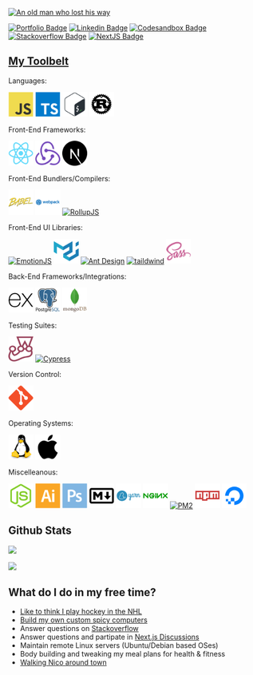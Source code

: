 <a href="https://mattcarlotta.dev/background" alt="Navigate to my personal website"><img src="https://i.imgur.com/5cR46We.png" alt="An old man who lost his way" /></a>

[![Portfolio Badge](https://img.shields.io/badge/My%20Website-0088FF?&style=for-the-badge&logo=vercel&logoColor=white)](https://mattcarlotta.dev)
[![Linkedin Badge](https://img.shields.io/badge/LinkedIn-0077B5?style=for-the-badge&logo=linkedin&logoColor=white)](https://www.linkedin.com/in/mattcarlotta)
[![Codesandbox Badge](https://img.shields.io/badge/Codesandbox-343434?color=green&style=for-the-badge&logo=codesandbox&logoColor=white)](https://codesandbox.io/u/mattcarlotta/sandboxes)
[![Stackoverflow Badge](https://img.shields.io/badge/Stackoverflow-F58025?style=for-the-badge&logo=stackoverflow&logoColor=white)](https://stackoverflow.com/users/7376526/matt-carlotta?tab=profile)
[![NextJS Badge](https://img.shields.io/badge/Next%2Ejs%20Contributor-8A2BE2?style=for-the-badge&logo=next.js&logoColor=white)](https://github.com/vercel/next.js)

## [My Toolbelt](https://mattcarlotta.dev/background#tech-specs)

Languages:

<a href="https://www.javascript.com/" alt="Navigate to Javascript home page"><img src="https://github.com/devicons/devicon/blob/master/icons/javascript/javascript-original.svg" alt="JavaScript" width="50" height="50"/></a> <a href="https://www.typescriptlang.org/" alt="Navigate to Typescript home page"><img src="https://github.com/devicons/devicon/blob/master/icons/typescript/typescript-original.svg" alt="TypeScript" width="50" height="50"/></a> <a href="https://en.wikipedia.org/wiki/Shell_script/" alt="Navigate to Shell script wiki page"><img src="https://github.com/devicons/devicon/blob/master/icons/bash/bash-original.svg" alt="Bash(shell)" width="50" height="50"/></a> <a href="https://www.rust-lang.org/" alt="Navigate to Rust home page"><img src="https://github.com/devicons/devicon/blob/master/icons/rust/rust-plain.svg" alt="Rust" width="50" height="50"/></a>


Front-End Frameworks:

<a href="https://reactjs.org/" alt="Navigate to ReactJS home page"><img src="https://github.com/devicons/devicon/blob/master/icons/react/react-original.svg" alt="ReactJS" width="50" height="50"/></a> <a href="https://redux.js.org/" alt="Navigate to ReduxJS home page"><img src="https://github.com/devicons/devicon/blob/master/icons/redux/redux-original.svg" alt="ReduxJS" width="50" height="50"/></a> <a href="https://nextjs.org/" alt="Navigate to NextJS home page"><img src="https://github.com/devicons/devicon/blob/master/icons/nextjs/nextjs-original.svg" alt="NextJS" width="50" height="50"/></a>


Front-End Bundlers/Compilers:

<a href="https://babeljs.io" alt="Navigate to Babel home page"><img src="https://github.com/devicons/devicon/blob/master/icons/babel/babel-original.svg" alt="Babel" width="50" height="50"/></a> <a href="https://webpack.js.org" alt="Navigate to Webpack home page"><img src="https://github.com/devicons/devicon/blob/master/icons/webpack/webpack-plain-wordmark.svg" alt="Webpack" width="50" height="50"/></a> <a href="https://www.rollupjs.org" alt="Navigate to RollupJS home page"><img src="https://i.imgur.com/CTTfVpZ.png" alt="RollupJS" width="50" height="50"/></a>

Front-End UI Libraries:

<a href="https://emotion.sh/docs/introduction" alt="Navigate to EmotionJS home page"><img src="https://i.imgur.com/Mzg17YY.png" alt="EmotionJS" width="50" height="50"/></a> <a href="https://mui.com" alt="Navigate to Material UI home page"><img src="https://github.com/devicons/devicon/blob/master/icons/materialui/materialui-original.svg" alt="Material UI" width="50" height="50"/></a> <a href="https://ant.design" alt="Navigate to Ant Design home page"><img src="https://i.imgur.com/8eR7ax0.png" alt="Ant Design" width="50" height="50"/></a> <a href="https://tailwindcss.com/" alt="Navigate to Tailwind home page"><img src="https://i.imgur.com/OE8TqC4.png" alt="taildwind" width="50" height="50" /></a> <a href="https://sass-lang.com" alt="Navigate to Sass home page"><img src="https://github.com/devicons/devicon/blob/master/icons/sass/sass-original.svg" alt="Sass" width="50" height="50"/></a>

Back-End Frameworks/Integrations:

<a href="https://expressjs.com/" alt="Navigate to ExpressJS home page"><img src="https://github.com/devicons/devicon/blob/master/icons/express/express-original.svg" alt="ExpressJS" width="50" height="50"/><a/> <a href="https://www.postgresql.org/" alt="Navigate to PostgreSQL home page"><img src="https://github.com/devicons/devicon/blob/master/icons/postgresql/postgresql-original-wordmark.svg" alt="PostgreSQL" width="50" height="50"/></a> <a href="https://www.mongodb.com/" alt="Navigate to MongoDB home page"><img src="https://github.com/devicons/devicon/blob/master/icons/mongodb/mongodb-original-wordmark.svg" alt="MongoDB" width="50" height="50"/></a>


Testing Suites:

<a href="https://jestjs.io" alt="Navigate to Jest home page"><img src="https://github.com/devicons/devicon/blob/master/icons/jest/jest-plain.svg" alt="Jest" width="50" height="50"/></a> <a href="https://www.cypress.io" alt="Navigate to Cypress home page"><img src="https://i.imgur.com/F2qBilH.png" alt="Cypress" width="50" height="50"/></a>

Version Control:

<img src="https://github.com/devicons/devicon/blob/master/icons/git/git-original.svg" alt="Git" width="50" height="50"/>

Operating Systems:

<img src="https://github.com/devicons/devicon/blob/master/icons/linux/linux-original.svg" alt="Linux" width="50" height="50"/> <img src="https://github.com/devicons/devicon/blob/master/icons/apple/apple-original.svg" alt="Mac OS" width="50" height="50"/>

Miscelleanous:

<a href="https://nodejs.org/en/" alt="Navigate to NodeJS home page"><img src="https://github.com/devicons/devicon/blob/master/icons/nodejs/nodejs-original.svg" alt="NodeJS" width="50" height="50"/></a> <img src="https://github.com/devicons/devicon/blob/master/icons/illustrator/illustrator-plain.svg" alt="Adobe Illustrator" width="50" height="50"/> <img src="https://github.com/devicons/devicon/blob/master/icons/photoshop/photoshop-plain.svg" alt="Adobe Photoshop" width="50" height="50"/> <img src="https://github.com/devicons/devicon/blob/master/icons/markdown/markdown-original.svg" alt="Markdown" width="50" height="50"/> <img src="https://github.com/devicons/devicon/blob/master/icons/yarn/yarn-original-wordmark.svg" alt="Yarn" width="50" height="50"/> <img src="https://github.com/devicons/devicon/blob/master/icons/nginx/nginx-original.svg" alt="Nginx" width="50" height="50"/> <a href="https://pm2.keymetrics.io" alt="Navigate to PM2 home page"><img src="https://i.imgur.com/diYMewN.png" alt="PM2" width="50" height="50"/></a> <img src="https://github.com/devicons/devicon/blob/master/icons/npm/npm-original-wordmark.svg" alt="NPM" width="50" height="50"/> <img src="https://github.com/devicons/devicon/blob/master/icons/digitalocean/digitalocean-original.svg" alt="Digital Ocean" width="50" height="50"/>

## Github Stats

![](https://github-readme-stats.vercel.app/api/top-langs/?username=mattcarlotta&hide=python&title_color=ffffff&text_color=c9cacc&line_height=27&icon_color=2bbc8a&bg_color=1d1f21&layout=compact&langs_count=6)

![](https://github-readme-stats.vercel.app/api?username=mattcarlotta&show_icons=true&line_height=27&count_private=true&title_color=ffffff&text_color=c9cacc&icon_color=2bbc8a&bg_color=1d1f21)

## What do I do in my free time?

- [Like to think I play hockey in the NHL](https://i.imgur.com/iBXFEAU.jpg)
- [Build my own custom spicy computers](https://pcpartpicker.com/list/Ksfqgt)
- Answer questions on [Stackoverflow](https://stackoverflow.com/questions/tagged/reactjs?sort=newest&page=1&pagesize=50)
- Answer questions and partipate in [Next.js Discussions](https://github.com/vercel/next.js/discussions)
- Maintain remote Linux servers (Ubuntu/Debian based OSes)
- Body building and tweaking my meal plans for health & fitness
- [Walking Nico around town](https://i.imgur.com/sk64QET.jpg)



